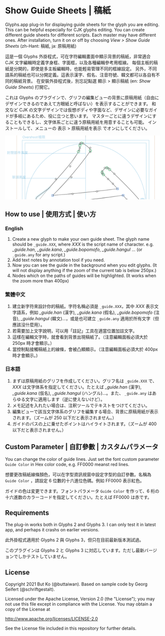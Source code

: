 # Show Guide Sheets | 稿紙

Glyphs.app plug-in for displaying guide sheets for the glyph you are editing. This can be helpful especially for CJK glyphs editing.
You can create different guide sheets for different scripts. Each master may have different ones.
After installation, turn it on or off by choosing *View > Show Guide Sheets* (zh-Hant: 稿紙, ja: 原稿用紙)

這是一個 Glyphs 外掛程式，可在字符編輯畫面中顯示背景的稿紙，非常適合 CJK 文字編輯時定義字身框、字面框，以及各種編輯參考用框線。
每個主板的稿紙是分開的，即使是多主板編輯時，也能輕易管理不同的框線設定。
另外，不同語系的稿紙也可以分開定義。這表示漢字、假名、注音符號、韓文都可以各自有不同的稿紙背景。
在安裝外掛程式後，別忘記點選 顯示 > 顯示稿紙 (en: *Show Guide Sheets*) 打開它。

これは Glyphs のプラグインで、グリフの編集ビューの背景に原稿用紙（自由にデザインできるのであえて方眼紙と呼ばない）を表示することができます。
和文など CJK の文字デザインでは仮想ボディや字面など、デザインに必要なガイドが多岐にあるため、役に立つと思います。
マスターごとに違うデザインにすることもできるし、文字体系ごとに違う原稿用紙を用意することも可能。
インストールして、メニューの 表示 > 原稿用紙を表示 でオンにしてください。

![ShowGuideSheets](ShowGuideSheets.png)



## How to use | 使用方式 | 使い方

### English
1. Create a new glyph to make your own guide sheet. The glyph name should be `_guide.XXX`, where *XXX* is the script name of character. e.g. *_guide.han*, *_guide.kana*, *_guide.bopomofo*, *_guide.hangul* ... (or `_guide.any` for any script.)
2. Add text notes by annotation tool if you need.
3. Now you can see the guide in the background when you edit glyphs. (It will not display anything if the zoom of the current tab is below 250px.)
4. Nodes which on the paths of guides will be highlighted. (It works when the zoom more than 400px)


### 繁體中文
1. 建立新字符來設計你的稿紙。字符名稱必須是 `_guide.XXX`，其中 *XXX* 表示文字語系，例如 *_guide.han* (漢字), *_guide.kana* (假名), *_guide.bopomofo* (注音), *_guide.hangul* (韓文)...，或是也可建立 `_guide.any` 適用於所有文字（但應該沒什麼用）。
2. 若需要加上文字說明，可以用「註記」工具在適當位置加註文字。
3. 這樣在編輯文字時，就會看到背景出現稿紙了。（注意編輯面板必須大於 250px 時才會顯示。）
4. 當控制點接觸稿紙上的線條，會被凸顯顯示。（注意編輯面板必須大於 400px 時才會顯示。)


### 日本語　
1. まずは原稿用紙のグリフを作成してください。グリフ名は `_guide.XXX` で、*XXX* は文字体系を指定してください。たとえば *_guide.han* (漢字), *_guide.kana* (仮名), *_guide.hangul* (ハングル)…。また、 `_guide.any` はあらゆる文字に適用します（逆に使えないけど）。
2. メモ記述を入れたい場合は、注釈ツールでテキストをつけてください。
3. 編集ビューで該当文字体系のグリフを編集する場合、背景に原稿用紙が表示されます。（ズームが 250 以下だと表示されません。）
4. ガイドのパスの上に乗せたポイントはハイライトされます。（ズームが 400 以下だと表示されません。）



## Custom Parameter | 自訂參數 | カスタムパラメータ

You can change the color of guide lines. Just set the font custom parameter `Guide Color` in Hex color code, e.g. FF0000 meanst red lines. 

想要更改稿紙線條顏色，可以在字型資訊視窗中設定字型的自訂參數。名稱為 `Guide Color` ，請設定 6 位數的十六進位色碼。例如 FF0000 表示紅色。

ガイドの色は変更できます。フォントパラメータ `Guide Color` を作って、6 桁の十六進数のカラーコードを指定してください。たとえば FF0000 は赤です。



## Requirements

The plug-in works both in Glyphs 2 and Glyphs 3. I can only test it in latest app, and perhaps it crashs on earlier versions.

此外掛程式適用於 Glyphs 2 與 Glyphs 3，但只在目前最新版本測試過。

このプラグインは Glyphs 2 と Glyphs 3 に対応しています。ただし最新バージョンでしかテストしていません。



## License

Copyright 2021 But Ko (@buttaiwan).
Based on sample code by Georg Seifert (@schriftgestalt).

Licensed under the Apache License, Version 2.0 (the "License");
you may not use this file except in compliance with the License.
You may obtain a copy of the License at

http://www.apache.org/licenses/LICENSE-2.0

See the License file included in this repository for further details.

